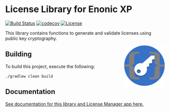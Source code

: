 License Library for Enonic XP
=============================

[![Build Status](https://travis-ci.org/enonic/lib-license.svg?branch=master)](https://travis-ci.org/enonic/lib-license)
[![codecov](https://codecov.io/gh/enonic/lib-license/branch/master/graph/badge.svg)](https://codecov.io/gh/enonic/lib-license)
[![License](https://img.shields.io/github/license/enonic/lib-license.svg)](http://www.apache.org/licenses/LICENSE-2.0.html)

This library contains functions to generate and validate licenses using public key cryptography.

<img align="right" alt="Log Browser Logo" src="https://raw.githubusercontent.com/enonic/lib-license/master/license-lib-logo.svg?token=AAaSk8ENi-dS8YxBz-DYO6uGvyRbx5YPks5asjhGwA%3D%3D" width="128">

## Building

To build this project, execute the following:

```
./gradlew clean build
```

## Documentation

[See documentation for this library and License Manager app here.](docs/index.adoc)
